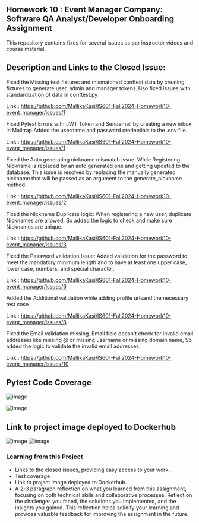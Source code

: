 ## Homework 10 : Event Manager Company: Software QA Analyst/Developer Onboarding Assignment

This repository contains fixes for several issues as per instructor videos and course material.

## Description and Links to the Closed Issue:

Fixed the Missing test fixtures and mismatched conftest data by creating fixtures to generate user, admin and manager tokens.Also fixed issues with standardization of data in conftest.py

Link : https://github.com/MallikaKasi/IS601-Fall2024-Homework10-event_manager/issues/1

Fixed Pytest Errors with JWT Token and Sendemail by creating a new inbox in Mailtrap.Added the username and password credentials to the .env file.

Link : https://github.com/MallikaKasi/IS601-Fall2024-Homework10-event_manager/issues/1

Fixed the Auto generating nickname mismatch issue. While Registering Nickname is replaced by an auto generated one and getting updated to the database. This issue is resolved by replacing the manually generated nickname that will be passed as an argument to the generate_nickname method.

Link : https://github.com/MallikaKasi/IS601-Fall2024-Homework10-event_manager/issues/2

Fixed the Nickname Duplicate logic: When registering a new user, duplicate Nicknames are allowed. So added the logic to check and make sure Nicknames are unique.

Link : https://github.com/MallikaKasi/IS601-Fall2024-Homework10-event_manager/issues/3

Fixed the Password validation Issue: Added validation for the password to meet the mandatory minimum length and to have at least one upper case, lower case, numbers, and special character.

Link : https://github.com/MallikaKasi/IS601-Fall2024-Homework10-event_manager/issues/6

Added the Additional validation while adding profile urlsand the necessary test case.

Link : https://github.com/MallikaKasi/IS601-Fall2024-Homework10-event_manager/issues/8

Fixed the Email validation missing. Email field doesn't check for invalid email addresses like missing @ or missing username or missing domain name, So added the logic to validate the invalid email addresses. 

Link : https://github.com/MallikaKasi/IS601-Fall2024-Homework10-event_manager/issues/10

## Pytest Code Coverage
![image](https://github.com/user-attachments/assets/25a6fb40-ccaa-442b-af1f-0729de329e1e)

![image](https://github.com/user-attachments/assets/7721d502-cf49-4d73-bd88-94eca4c02a78)


## Link to project image deployed to Dockerhub

![image](https://github.com/user-attachments/assets/aef25a17-f0c3-49a4-9921-1890deb6a965)
![image](https://github.com/user-attachments/assets/5731c9e6-effb-4bcd-8f02-49657e5a2898)

### Learning from this Project

  - Links to the closed issues, providing easy access to your work.
  - Test coverage 
  - Link to project image deployed to Dockerhub.
  - A 2-3 paragraph reflection on what you learned from this assignment, focusing on both technical skills and collaborative processes. Reflect on the challenges you faced, the solutions you implemented, and the insights you gained. This reflection helps solidify your learning and provides valuable feedback for improving the assignment in the future.



